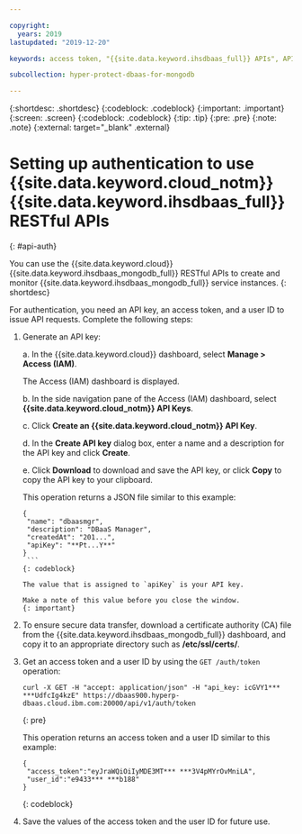 ```yaml
---

copyright:
  years: 2019
lastupdated: "2019-12-20"

keywords: access token, "{{site.data.keyword.ihsdbaas_full}} APIs", API key

subcollection: hyper-protect-dbaas-for-mongodb

---
```


{:shortdesc: .shortdesc}
{:codeblock: .codeblock}
{:important: .important}
{:screen: .screen}
{:codeblock: .codeblock}
{:tip: .tip}
{:pre: .pre}
{:note: .note}
{:external: target="_blank" .external}

# Setting up authentication to use {{site.data.keyword.cloud_notm}} {{site.data.keyword.ihsdbaas_full}} RESTful APIs
{: #api-auth}

You can use the {{site.data.keyword.cloud}} {{site.data.keyword.ihsdbaas_mongodb_full}} RESTful APIs to create and monitor {{site.data.keyword.ihsdbaas_mongodb_full}} service instances.
{: shortdesc}

For authentication, you need an API key, an access token, and a user ID to issue API requests. Complete the following steps:

1. Generate an API key:

   a. In the {{site.data.keyword.cloud}} dashboard, select **Manage > Access (IAM)**.

      The Access (IAM) dashboard is displayed.

   b. In the side navigation pane of the Access (IAM) dashboard, select **{{site.data.keyword.cloud_notm}} API Keys**.

   c. Click **Create an {{site.data.keyword.cloud_notm}} API Key**.

   d. In the **Create API key** dialog box, enter a name and a description for the API key and click **Create**.

   e. Click **Download** to download and save the API key, or click **Copy** to copy the API key to your clipboard.

      This operation returns a JSON file similar to this example:

      ```
      {
       "name": "dbaasmgr",
       "description": "DBaaS Manager",
       "createdAt": "201...",
       "apiKey": "**Pt...Y**"
      }
       ```
      {: codeblock}

      The value that is assigned to `apiKey` is your API key. 
      
      Make a note of this value before you close the window.
      {: important}

2. To ensure secure data transfer, download a certificate authority (CA) file from the {{site.data.keyword.ihsdbaas_mongodb_full}} dashboard, and copy it to an appropriate directory such as **/etc/ssl/certs/**.

3. Get an access token and a user ID by using the `GET /auth/token` operation:

    ```curl
    curl -X GET -H "accept: application/json" -H "api_key: icGVY1*** ***UdfcIg4kzE" https://dbaas900.hyperp-dbaas.cloud.ibm.com:20000/api/v1/auth/token
    ```
    {: pre}

    This operation returns an access token and a user ID similar to this example:

    ```
    {
     "access_token":"eyJraWQiOiIyMDE3MT*** ***3V4pMYrOvMniLA",
     "user_id":"e9433*** ***b188"
    }
    ```
    {: codeblock}

4. Save the values of the access token and the user ID for future use.
